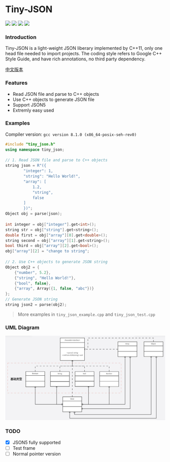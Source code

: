 # Tiny-JSON
![](https://img.shields.io/badge/c%2B%2B-11-blue) ![](https://img.shields.io/badge/release-v1.0-blue) ![](https://img.shields.io/badge/coverage-100%25-green) ![](https://img.shields.io/badge/license-mit-blue)

### Introduction
Tiny-JSON is a light-weight JSON liberary implemented by C++11, only one head file needed to import projects. The coding style refers to Google C++ Style Guide, and have rich annotations, no third party dependency.

[中文版本](https://github.com/Syan-Lin/Tiny-JSON/blob/main/README.md)

### Features
- Read JSON file and parse to C++ objects
- Use C++ objects to generate JSON file
- Support JSON5
- Extremly easy used

### Examples
Compiler version: `gcc version 8.1.0 (x86_64-posix-seh-rev0)`

```cpp
#include "tiny_json.h"
using namespace tiny_json;

// 1. Read JSON file and parse to C++ objects
string json = R"({
        "integer": 1,
        "string": "Hello World!",
        "array": [
            1.2,
            "string",
            false
        ]
        })";
Object obj = parse(json);

int integer = obj["integer"].get<int>();
string str = obj["string"].get<string>();
double first = obj["array"][0].get<double>();
string second = obj["array"][1].get<string>();
bool third = obj["array"][2].get<bool>();
obj["array"][2] = "change to string";

// 2. Use C++ objects to generate JSON string
Object obj2 = {
    {"number", 5.2},
    {"string", "Hello World!"},
    {"bool", false},
    {"array", Array({1, false, "abc"})}
};
// Generate JSON string
string json2 = parse(obj2);
```

>More examples in `tiny_json_example.cpp` and `tiny_json_test.cpp`

### UML Diagram
![uml](uml.jpg)

### TODO
- [x] JSON5 fully supported
- [ ] Test frame
- [ ] Normal pointer version
